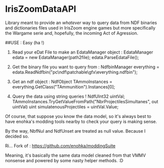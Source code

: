 # IrisZoomDataAPI

Library meant to provide an *whatever* way to query data from NDF binaries and dictionaries files used 
in IrisZoom engine games but more specifically the Wargame serie and, hopefully, the incoming Act of Agression.

##USE :
Easy (ha !) 

1) Read your eDat File to make an EdataManager object :
EdataManager edata = new EdataManager(path2file);
edata.ParseEdataFile();

2) Get the binary file you want to query from :
 NdfbinManager everything = edata.ReadNdfbin("pc\\ndf\\patchable\\gfx\\everything.ndfbin");
 
3) Get an ndf object :
NdfObject TAmmoInstances = everything.GetClass("TAmmunition").Instances[0];

4) Query the data using string queries !
NdfUInt32 uintVal;
TAmmoInstances.TryGetValueFromPath<NdfUInt32>("NbrProjectilesSimultanes", out uintVal)
uint simulatenousProjectiles =  uintVal.Value;


Of course, that suppose you know the data model, so it's always best to have enohka's modding tools nearby to check your query is making sense.


By the way, NbfNul and NdfUnset are treated as null value. Because I decided so.


Ri... Fork of :
https://github.com/enohka/moddingSuite

Meaning, it's basically the same data model cleaned from that VMMV nonsense and powered by some nasty helper methods. :D
